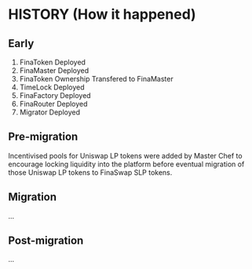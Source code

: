 # HISTORY (How it happened)

## Early

1. FinaToken Deployed
2. FinaMaster Deployed
3. FinaToken Ownership Transfered to FinaMaster
4. TimeLock Deployed
5. FinaFactory Deployed
6. FinaRouter Deployed
7. Migrator Deployed

## Pre-migration

Incentivised pools for Uniswap LP tokens were added by Master Chef to encourage locking liquidity into the platform before eventual migration of those Uniswap LP tokens to FinaSwap SLP tokens.

## Migration

...

## Post-migration

...
